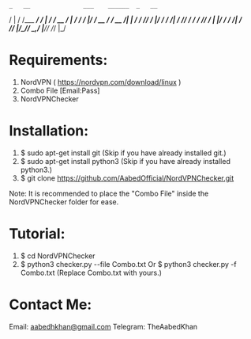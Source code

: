 
    _   __               ___    ______  _   __
   / | / /___  _________/ / |  / / __ \/ | / /
  /  |/ / __ \/ ___/ __  /| | / / /_/ /  |/ / 
 / /|  / /_/ / /  / /_/ / | |/ / ____/ /|  /  
/_/ |_/\____/_/   \__,_/  |___/_/   /_/ |_/   
                                              
                                                                                                                   
# Requirements:
1. NordVPN ( https://nordvpn.com/download/linux )
2. Combo File [Email:Pass]
3. NordVPNChecker

# Installation:
1. $ sudo apt-get install git (Skip if you have already installed git.)
2. $ sudo apt-get install python3 (Skip if you have already installed python3.)
3. $ git clone https://github.com/AabedOfficial/NordVPNChecker.git

Note: It is recommended to place the "Combo File" inside the NordVPNChecker folder for ease.

# Tutorial:
1. $ cd NordVPNChecker
2. $ python3 checker.py --file Combo.txt Or $ python3 checker.py -f Combo.txt (Replace Combo.txt with yours.)

# Contact Me:
Email: aabedhkhan@gmail.com
Telegram: TheAabedKhan

